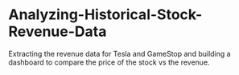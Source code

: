 # Analyzing-Historical-Stock-Revenue-Data
Extracting the revenue data for Tesla and GameStop and building a dashboard to compare the price of the stock vs the revenue. 
